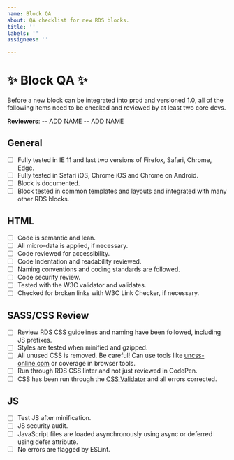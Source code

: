 ```yaml
---
name: Block QA
about: QA checklist for new RDS blocks.
title: ''
labels: ''
assignees: ''

---
```


# :sparkles: Block QA :sparkles:

Before a new block can be integrated into prod and versioned 1.0, all of the following items need to be checked and reviewed by at least two core devs.

**Reviewers**:
-- ADD NAME
-- ADD NAME

## General
- [ ] Fully tested in IE 11 and last two versions of Firefox, Safari, Chrome, Edge.
- [ ] Fully tested in Safari iOS, Chrome iOS and  Chrome on Android.
- [ ] Block is documented.
- [ ] Block tested in common templates and layouts and integrated with many other RDS blocks.

## HTML

- [ ] Code is semantic and lean.
- [ ] All micro-data is applied, if necessary.
- [ ] Code reviewed for accessibility.
- [ ] Code Indentation and readability reviewed.
- [ ] Naming conventions and coding standards are followed.
- [ ] Code security review.
- [ ] Tested with the W3C validator and validates.
- [ ] Checked for broken links with W3C Link Checker, if necessary.

## SASS/CSS Review

- [ ] Review RDS CSS guidelines and naming have been followed, including JS prefixes.
- [ ] Styles are tested when minified and gzipped. 
- [ ] All unused CSS is removed. Be careful! Can use tools like [uncss-online.com](http://uncss-online.com) or coverage in browser tools.
- [ ] Run through RDS CSS linter and not just reviewed in CodePen.
- [ ] CSS has been run through the [CSS Validator](https://jigsaw.w3.org/css-validator/) and all errors corrected.

## JS

- [ ] Test JS after minification.
- [ ] JS security audit.
- [ ] JavaScript files are loaded asynchronously using async or deferred using defer attribute.
- [ ] No errors are flagged by ESLint.
